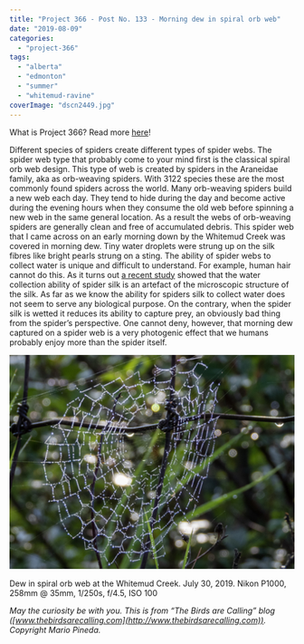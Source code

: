 ```yaml
---
title: "Project 366 - Post No. 133 - Morning dew in spiral orb web"
date: "2019-08-09"
categories: 
  - "project-366"
tags: 
  - "alberta"
  - "edmonton"
  - "summer"
  - "whitemud-ravine"
coverImage: "dscn2449.jpg"
---
```


What is Project 366? Read more [here](https://thebirdsarecalling.com/2019/03/29/project-366/)!

Different species of spiders create different types of spider webs. The spider web type that probably come to your mind first is the classical spiral orb web design. This type of web is created by spiders in the Araneidae family, aka as orb-weaving spiders. With 3122 species these are the most commonly found spiders across the world. Many orb-weaving spiders build a new web each day. They tend to hide during the day and become active during the evening hours when they consume the old web before spinning a new web in the same general location. As a result the webs of orb-weaving spiders are generally clean and free of accumulated debris. This spider web that I came across on an early morning down by the Whitemud Creek was covered in morning dew. Tiny water droplets were strung up on the silk fibres like bright pearls strung on a sting. The ability of spider webs to collect water is unique and difficult to understand. For example, human hair cannot do this. As it turns out [a recent study](https://www.nature.com/news/2010/100203/full/news.2010.47.html) showed that the water collection ability of spider silk is an artefact of the microscopic structure of the silk. As far as we know the ability for spiders silk to collect water does not seem to serve any biological purpose. On the contrary, when the spider silk is wetted it reduces its ability to capture prey, an obviously bad thing from the spider’s perspective. One cannot deny, however, that morning dew captured on a spider web is a very photogenic effect that we humans probably enjoy more than the spider itself.

![](images/dscn2449.jpg)

Dew in spiral orb web at the Whitemud Creek. July 30, 2019. Nikon P1000, 258mm @ 35mm, 1/250s, f/4.5, ISO 100

_May the curiosity be with you. This is from “The Birds are Calling” blog ([www.thebirdsarecalling.com](http://www.thebirdsarecalling.com)). Copyright Mario Pineda._
